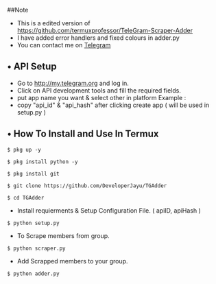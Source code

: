 ##Note

* This is a edited version of https://github.com/termuxprofessor/TeleGram-Scraper-Adder
* I have added error handlers and fixed colours in adder.py
* You can contact me on <a href="t.me/Halto_Tha">Telegram</a>

## • API Setup
* Go to http://my.telegram.org  and log in.
* Click on API development tools and fill the required fields.
* put app name you want & select other in platform Example :
* copy "api_id" & "api_hash" after clicking create app ( will be used in setup.py )

## • How To Install and Use In Termux

`$ pkg up -y`

`$ pkg install python -y`

`$ pkg install git`

`$ git clone https://github.com/DeveloperJayu/TGAdder`

`$ cd TGAdder`

* Install requierments & Setup Configuration File. ( apiID, apiHash )

`$ python setup.py`

* To Scrape members from group.

`$ python scraper.py`

* Add Scrapped members to your group. 

`$ python adder.py`
